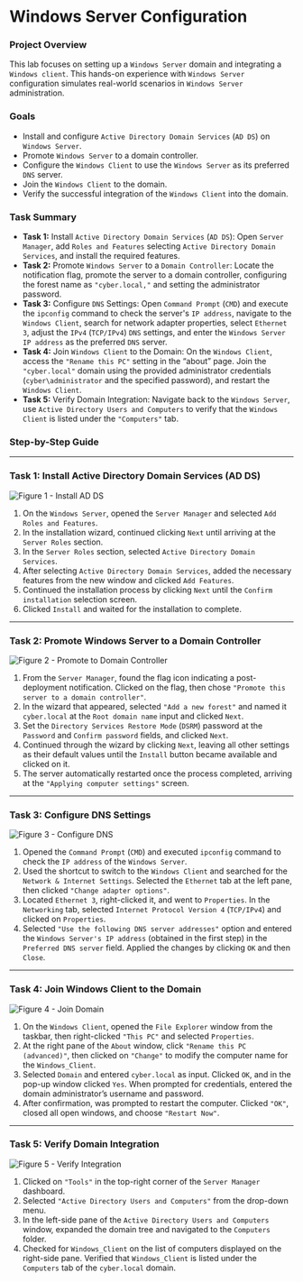 # Windows Server Configuration

### Project Overview
This lab focuses on setting up a `Windows Server` domain and integrating a `Windows client`. This hands-on experience with `Windows Server` configuration simulates real-world scenarios in `Windows Server` administration.

### Goals
* Install and configure `Active Directory Domain Services` (`AD DS`) on `Windows Server`.
* Promote `Windows Server` to a domain controller.
* Configure the `Windows Client` to use the `Windows Server` as its preferred `DNS` server.
* Join the `Windows Client` to the domain.
* Verify the successful integration of the `Windows Client` into the domain.

### Task Summary
* **Task 1:** Install `Active Directory Domain Services` (`AD DS`): Open `Server Manager`, add `Roles and Features` selecting `Active Directory Domain Services`, and install the required features.
* **Task 2:** Promote `Windows Server` to a `Domain Controller`: Locate the notification flag, promote the server to a domain controller, configuring the forest name as `"cyber.local,"` and setting the administrator password.
* **Task 3:** Configure `DNS` Settings: Open `Command Prompt` (`CMD`) and execute the `ipconfig` command to check the server's `IP address`, navigate to the `Windows Client`, search for network adapter properties, select `Ethernet 3`, adjust the `IPv4` (`TCP/IPv4`) `DNS` settings, and enter the `Windows Server IP address` as the preferred `DNS` server.
* **Task 4:** Join `Windows Client` to the Domain: On the `Windows Client`, access the `"Rename this PC"` setting in the “about” page. Join the `"cyber.local"` domain using the provided administrator credentials (`cyber\administrator` and the specified password), and restart the `Windows Client`.
* **Task 5:** Verify Domain Integration: Navigate back to the `Windows Server`, use `Active Directory Users and Computers` to verify that the `Windows Client` is listed under the `"Computers"` tab.

### Step-by-Step Guide

---

### Task 1: Install Active Directory Domain Services (AD DS)

![Figure 1 - Install AD DS]()

1. On the `Windows Server`, opened the `Server Manager` and selected `Add Roles and Features`.
2. In the installation wizard, continued clicking `Next` until arriving at the `Server Roles` section.
3. In the `Server Roles` section, selected `Active Directory Domain Services`.
4. After selecting `Active Directory Domain Services`, added the necessary features from the new window and clicked `Add Features`.
5. Continued the installation process by clicking `Next` until the `Confirm installation` selection screen.
6. Clicked `Install` and waited for the installation to complete.

---

### Task 2: Promote Windows Server to a Domain Controller

![Figure 2 - Promote to Domain Controller]()

1. From the `Server Manager`, found the flag icon indicating a post-deployment notification. Clicked on the flag, then chose `"Promote this server to a domain controller"`.
2. In the wizard that appeared, selected `"Add a new forest"` and named it `cyber.local` at the `Root domain name` input and clicked `Next`.
3. Set the `Directory Services Restore Mode` (`DSRM`) password at the `Password` and `Confirm password` fields, and clicked `Next`.
4. Continued through the wizard by clicking `Next`, leaving all other settings as their default values until the `Install` button became available and clicked on it.
5. The server automatically restarted once the process completed, arriving at the `"Applying computer settings"` screen.

---

### Task 3: Configure DNS Settings

![Figure 3 - Configure DNS]()

1. Opened the `Command Prompt` (`CMD`) and executed `ipconfig` command to check the `IP address` of the `Windows Server`.
2. Used the shortcut to switch to the `Windows Client` and searched for the `Network & Internet Settings`. Selected the `Ethernet` tab at the left pane, then clicked `"Change adapter options"`.
3. Located `Ethernet 3`, right-clicked it, and went to `Properties`. In the `Networking` tab, selected `Internet Protocol Version 4` (`TCP/IPv4`) and clicked on `Properties`.
4. Selected `"Use the following DNS server addresses"` option and entered the `Windows Server's IP address` (obtained in the first step) in the `Preferred DNS server` field. Applied the changes by clicking `OK` and then `Close`.

---

### Task 4: Join Windows Client to the Domain

![Figure 4 - Join Domain]()

1. On the `Windows Client`, opened the `File Explorer` window from the taskbar, then right-clicked `"This PC"` and selected `Properties`.
2. At the right pane of the `About` window, click `"Rename this PC (advanced)"`, then clicked on `"Change"` to modify the computer name for the `Windows_Client`.
3. Selected `Domain` and entered `cyber.local` as input. Clicked `OK`, and in the pop-up window clicked `Yes`. When prompted for credentials, entered the domain administrator’s username and password.
4. After confirmation, was prompted to restart the computer. Clicked `"OK"`, closed all open windows, and choose `"Restart Now"`.

---

### Task 5: Verify Domain Integration

![Figure 5 - Verify Integration]()

1. Clicked on `"Tools"` in the top-right corner of the `Server Manager` dashboard.
2. Selected `"Active Directory Users and Computers"` from the drop-down menu.
3. In the left-side pane of the `Active Directory Users and Computers` window, expanded the domain tree and navigated to the `Computers` folder.
4. Checked for `Windows_Client` on the list of computers displayed on the right-side pane. Verified that `Windows_Client` is listed under the `Computers` tab of the `cyber.local` domain.
